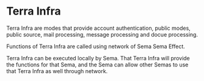 # Terra Infra


Terra Infra are modes that provide account authentication, public modes, public source, mail processing, message processing and docue processing.


Functions of Terra Infra are called using network of Sema Sema Effect.


Terra Infra can be executed locally by Sema. That Terra Infra will provide the functions for that Sema, and the Sema can allow other Semas to use that Terra Infra as well through network.